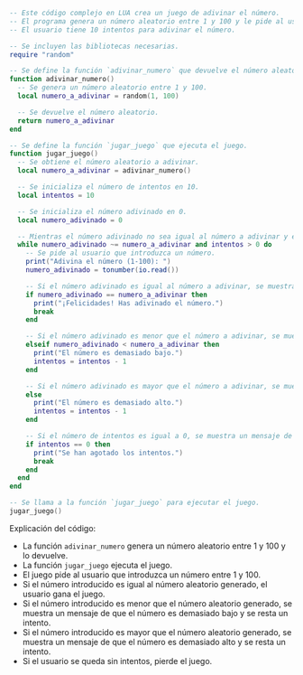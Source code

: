 ```lua
-- Este código complejo en LUA crea un juego de adivinar el número.
-- El programa genera un número aleatorio entre 1 y 100 y le pide al usuario que lo adivine.
-- El usuario tiene 10 intentos para adivinar el número.

-- Se incluyen las bibliotecas necesarias.
require "random"

-- Se define la función `adivinar_numero` que devuelve el número aleatorio a adivinar.
function adivinar_numero()
  -- Se genera un número aleatorio entre 1 y 100.
  local numero_a_adivinar = random(1, 100)

  -- Se devuelve el número aleatorio.
  return numero_a_adivinar
end

-- Se define la función `jugar_juego` que ejecuta el juego.
function jugar_juego()
  -- Se obtiene el número aleatorio a adivinar.
  local numero_a_adivinar = adivinar_numero()

  -- Se inicializa el número de intentos en 10.
  local intentos = 10

  -- Se inicializa el número adivinado en 0.
  local numero_adivinado = 0

  -- Mientras el número adivinado no sea igual al número a adivinar y el número de intentos sea mayor que 0, se ejecuta el bucle.
  while numero_adivinado ~= numero_a_adivinar and intentos > 0 do
    -- Se pide al usuario que introduzca un número.
    print("Adivina el número (1-100): ")
    numero_adivinado = tonumber(io.read())

    -- Si el número adivinado es igual al número a adivinar, se muestra un mensaje de felicitación y se sale del bucle.
    if numero_adivinado == numero_a_adivinar then
      print("¡Felicidades! Has adivinado el número.")
      break
    end

    -- Si el número adivinado es menor que el número a adivinar, se muestra un mensaje de que el número es demasiado bajo y se resta un intento.
    elseif numero_adivinado < numero_a_adivinar then
      print("El número es demasiado bajo.")
      intentos = intentos - 1
    end

    -- Si el número adivinado es mayor que el número a adivinar, se muestra un mensaje de que el número es demasiado alto y se resta un intento.
    else
      print("El número es demasiado alto.")
      intentos = intentos - 1
    end

    -- Si el número de intentos es igual a 0, se muestra un mensaje de que se han agotado los intentos y se sale del bucle.
    if intentos == 0 then
      print("Se han agotado los intentos.")
      break
    end
  end
end

-- Se llama a la función `jugar_juego` para ejecutar el juego.
jugar_juego()
```

Explicación del código:

* La función `adivinar_numero` genera un número aleatorio entre 1 y 100 y lo devuelve.
* La función `jugar_juego` ejecuta el juego.
* El juego pide al usuario que introduzca un número entre 1 y 100.
* Si el número introducido es igual al número aleatorio generado, el usuario gana el juego.
* Si el número introducido es menor que el número aleatorio generado, se muestra un mensaje de que el número es demasiado bajo y se resta un intento.
* Si el número introducido es mayor que el número aleatorio generado, se muestra un mensaje de que el número es demasiado alto y se resta un intento.
* Si el usuario se queda sin intentos, pierde el juego.